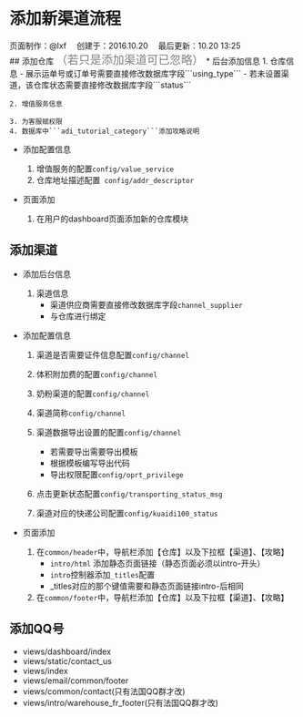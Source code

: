 # 添加新渠道流程

<div class="sub-title">页面制作：@lxf&emsp; 创建于：2016.10.20&emsp; 最后更新：10.20 13:25</div>
## 添加仓库 <span style="color: gray;font-size: 20px">（若只是添加渠道可已忽略）</span>
* 后台添加信息
    1. 仓库信息
        - 展示运单号或订单号需要直接修改数据库字段```using_type```
        - 若未设置渠道，该仓库状态需要直接修改数据库字段```status```

    2. 增值服务信息

    3. 为客服赋权限
    4. 数据库中```adi_tutorial_category```添加攻略说明

* 添加配置信息
    1. 增值服务的配置```config/value_service```
    2. 仓库地址描述配置``` config/addr_descriptor```


* 页面添加
    1. 在用户的dashboard页面添加新的仓库模块

## 添加渠道
* 添加后台信息
    1. 渠道信息
        - 渠道供应商需要直接修改数据库字段```channel_supplier```
        - 与仓库进行绑定


* 添加配置信息
    1. 渠道是否需要证件信息配置```config/channel```
    2. 体积附加费的配置```config/channel```
    3. 奶粉渠道的配置```config/channel```
    4. 渠道简称```config/channel```
    5. 渠道数据导出设置的配置```config/channel```
        - 若需要导出需要导出模板
        - 根据模板编写导出代码
        - 导出权限配置```config/oprt_privilege```

    6. 点击更新状态配置```config/transporting_status_msg```
    7. 渠道对应的快递公司配置```config/kuaidi100_status```

* 页面添加
    1. 在```common/header```中，导航栏添加【仓库】以及下拉框【渠道】、【攻略】
        - ```intro/html``` 添加静态页面链接（静态页面必须以intro-开头）
        - ```intro```控制器添加```_titles```配置
        - _titles对应的那个键值需要和静态页面链接intro-后相同
    2. 在```common/footer```中，导航栏添加【仓库】以及下拉框【渠道】、【攻略】

## 添加QQ号
* views/dashboard/index
* views/static/contact_us
* views/index
* views/email/common/footer
* views/common/contact(只有法国QQ群才改)
* views/intro/warehouse_fr_footer(只有法国QQ群才改)